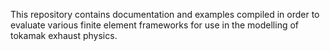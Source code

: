 This repository contains documentation and examples compiled in order to evaluate various finite element frameworks for use in the modelling of tokamak exhaust physics.